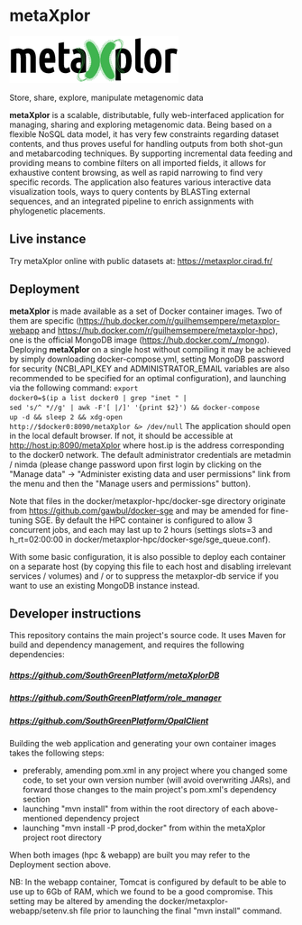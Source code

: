 
metaXplor
=========    

  ![metaXplor logo](src/main/webapp/img/logo_metaxplor.png "Logo")
  
  Store, share, explore, manipulate metagenomic data
  
**metaXplor** is a scalable, distributable, fully web-interfaced application for managing, sharing and exploring metagenomic data. Being based on a flexible NoSQL data model, it has very few constraints regarding dataset contents, and thus proves useful for handling outputs from both shot-gun and metabarcoding techniques. By supporting incremental data feeding and providing means to combine filters on all imported fields, it allows for exhaustive content browsing, as well as rapid narrowing to find very specific records. The application also features various interactive data visualization tools, ways to query contents by BLASTing external sequences, and an integrated pipeline to enrich assignments with phylogenetic placements.

## Live instance

Try metaXplor online with public datasets at: https://metaxplor.cirad.fr/

## Deployment

**metaXplor** is made available as a set of Docker container images. Two of them are specific (https://hub.docker.com/r/guilhemsempere/metaxplor-webapp and https://hub.docker.com/r/guilhemsempere/metaxplor-hpc), one is the official MongoDB image (https://hub.docker.com/_/mongo).
Deploying **metaXplor** on a single host without compiling it may be achieved by simply downloading docker-compose.yml, setting MongoDB password for security (NCBI_API_KEY and ADMINISTRATOR_EMAIL variables are also recommended to be specified for an optimal configuration), and launching via the following command:
<code>export docker0=$(ip a list docker0 | grep "inet " | sed 's/^ *//g' | awk -F'[ |/]' '{print $2}') && docker-compose up -d && sleep 2 && xdg-open http://$docker0:8090/metaXplor &> /dev/null</code>
The application should open in the local default browser. If not, it should be accessible at http://host.ip:8090/metaXplor where host.ip is the address corresponding to the docker0 network. The default administrator credentials are metadmin / nimda (please change password upon first login by clicking on the "Manage data" -> "Administer existing data and user permissions" link from the menu and then the "Manage users and permissions" button).

Note that files in the docker/metaxplor-hpc/docker-sge directory originate from https://github.com/gawbul/docker-sge and may be amended for fine-tuning SGE. By default the HPC container is configured to allow 3 concurrent jobs, and each may last up to 2 hours (settings slots=3 and h_rt=02:00:00 in docker/metaxplor-hpc/docker-sge/sge_queue.conf).

With some basic configuration, it is also possible to deploy each container on a separate host (by copying this file to each host and disabling irrelevant services / volumes) and / or to suppress the metaxplor-db service if you want to use an existing MongoDB instance instead.

## Developer instructions

This repository contains the main project's source code. It uses Maven for build and dependency management, and requires the following dependencies:

##### https://github.com/SouthGreenPlatform/metaXplorDB
##### https://github.com/SouthGreenPlatform/role_manager
##### https://github.com/SouthGreenPlatform/OpalClient

Building the web application and generating your own container images takes the following steps:
- preferably, amending pom.xml in any project where you changed some code, to set your own version number (will avoid overwriting JARs), and forward those changes to the main project's pom.xml's dependency section
- launching "mvn install" from within the root directory of each above-mentioned dependency project
- launching "mvn install -P prod,docker" from within the metaXplor project root directory

When both images (hpc & webapp) are built you may refer to the Deployment section above.

NB: In the webapp container, Tomcat is configured by default to be able to use up to 6Gb of RAM, which we found to be a good compromise. This setting may be altered by amending the docker/metaxplor-webapp/setenv.sh file prior to launching the final "mvn install" command.